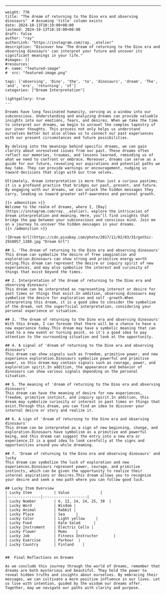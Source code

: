 ---
    weight: 776
    title: "The dream of returning to the Dino era and observing dinosaurs"  # Assuming 'title' column exists
    date: 2024-10-13T10:19:00+08:00
    lastmod: 2024-10-13T10:19:00+08:00
    draft: false
    author: "ray"
    authorLink: "https://instagram.com/ray._.atelier"
    description: "Discover how 'The dream of returning to the Dino era and observing dinosaurs' can interpret your future and uncover its significant meanings in your life."
    #images: []
    #resources:
    #- name: "featured-image"
    #  src: "featured-image.png"
    
    tags: ['observing', 'Dino', 'the', 'to', 'dinosaurs', 'dream', 'The', 'and', 'era', 'returning', 'of']
    categories: ["Dream Interpretation"]
    
    lightgallery: true
    ---
    
    Dreams have long fascinated humanity, serving as a window into our subconscious. Understanding and analyzing dreams can provide valuable insights into our emotions, fears, and desires. When we take the time to interpret our dreams, we begin to unravel the complex tapestry of our inner thoughts. This process not only helps us understand ourselves better but also allows us to connect our past experiences with our present circumstances and future possibilities.
    
    By delving into the meanings behind specific dreams, we can gain clarity about unresolved issues from our past. These dreams often reflect our memories, traumas, and lessons learned, reminding us of what we need to confront or embrace. Moreover, dreams can serve as a guide for our future, revealing our aspirations and potential paths we may take. They can provide warnings or encouragement, nudging us toward decisions that align with our true selves.
    
    Ultimately, dream interpretation is more than just a curious pastime; it is a profound practice that bridges our past, present, and future. By engaging with our dreams, we can unlock the hidden messages they carry, leading us toward greater self-awareness and personal growth.
    
    {{< admonition >}}
    Welcome to the realm of dreams, where I, [Ray](https://instagram.com/ray._.atelier), explore the intricacies of dream interpretation and meaning. Here, you’ll find insights that bridge the gap between your subconscious and conscious mind. Join me on a journey to uncover the hidden messages in your dreams.
    {{< /admonition >}}
    
    ![Dream Grl](https://cdn.pixabay.com/photo/2017/11/02/03/35/gothic-2910057_1280.jpg "Dream Grl")
    
    ## 1. 'The dream of returning to the Dino era and observing dinosaurs'
    This dream can symbolize the desire of free imagination and exploration.Dinosaurs can show strong and primitive energy worth noting.This dream can represent the desire or inquiry spirit of new experiences, and may also symbolize the interest and curiosity of things that exist beyond the times.
    
    ## 2. Interpretation of the dream of returning to the Dino era and observing dinosaurs'
    This dream can be interpreted as representing interest or desire for past times or things that exist.In addition, observing dinosaurs may symbolize the desire for exploration and self -growth.When interpreting this dream, it is a good idea to consider the symbolism of the dream, not the superficial interpretation, considering your personal experience or situation.
    
    ## 3. 'The dream of returning to the Dino era and observing dinosaurs'
    With this dream, I can foresee that there will be a chance to have a new experience today.This dream may have a symbolic meaning that can lead to a new event or turning point, so it's a good idea to pay attention to the surrounding situation and look at the opportunity.
    
    ## 4. A signal of 'dream of returning to the Dino era and observing dinosaurs'
    This dream can show signals such as freedom, primitive power, and new experience exploration.Dinosaurs symbolize powerful and primitive power, so this dream may contain signals such as courage, power, and exploration spirit.In addition, the appearance and behavior of dinosaurs can show various signals depending on the personal situation.
    
    ## 5. The meaning of 'dream of returning to the Dino era and observing dinosaurs'
    This dream can have the meaning of desire for new experiences, freedom, primitive instinct, and inquiry spirit.In addition, this dream may symbolize curiosity or interest in past times or things that exist.Through this dream, you can find an idea to discover your internal desire or story and realize it.
    
    ## 6. A sign of 'dream of returning to the Dino era and observing dinosaurs'
    This dream can be interpreted as a sign of new beginning, change, and exploration.Dinosaurs have symbolism as a primitive and powerful being, and this dream can suggest the entry into a new era or experience.It is a good idea to look carefully at the signs and opportunities around you while dreaming.
    
    ## 7. 'Dream of returning to the Dino era and observing dinosaurs' and lucky
    This dream can symbolize the luck of exploration and new experiences.Dinosaurs represent power, courage, and primitive instincts, which can be given the opportunity to realize their internal aspirations or desires.This dream allows you to recognize your desire and seek a new path where you can follow good luck.
    
    ## Lucky Item Overview
    | Lucky Item          | Value              |
    |---------------|--------------------|
    | Lucky Number        | 6, 12, 14, 24, 25, 39  |
    | Lucky Word          | Wisdom |
    | Lucky Animal        | Rabbit |
    | Lucky Place         | Sea     |
    | Lucky Color         | Light yellow     |
    | Lucky Food          | Kale Salad      |
    | Lucky Instrument    | Electric Cello |
    | Lucky Flower        | Mums    |
    | Lucky Job           | Fitness Instructor       |
    | Lucky Exercise      | Parkour  |
    | Lucky Country       | Finland    |
    
    
    ##  Final Reflections on Dreams
    
    As we conclude this journey through the world of dreams, remember that dreams are both mysterious and beautiful. They hold the power to reveal hidden truths and insights about ourselves. By embracing their messages, we can cultivate a more positive influence in our lives. Let us live with intention, guided by the wisdom our dreams offer. Together, may we navigate our paths with clarity and purpose.
    